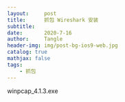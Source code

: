```yaml
---
layout:     post
title:      抓包 Wireshark 安装
subtitle:   
date:       2020-7-16
author:     Tangle
header-img: img/post-bg-ios9-web.jpg
catalog: true
mathjax: false
tags:
    - 抓包
---
```


winpcap_4.1.3.exe
